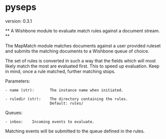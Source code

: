 pyseps
======

version: 0.3.1

** A Wishbone module to evaluate match rules against a document stream. **

The MapMatch module matches documents against a user provided ruleset
and submits the matching documents to a Wishbone queue of choice.

The set of rules is converted in such a way that the fields which will most
likely match the most are evaluated first.  This to speed up evaluation.
Keep in mind, once a rule matched, further matching stops.

Parameters:

    - name (str):       The instance name when initiated.

    - ruledir (str):    The directory containing the rules.
                        Default: rules/

Queues:

    - inbox:    Incoming events to evaluate.

Matching events will be submitted to the queue defined in the rules.
